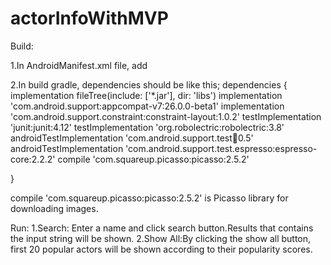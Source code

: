 # actorInfoWithMVP
Build:

1.In AndroidManifest.xml file, add <uses-permission android:name="android.permission.INTERNET" />

2.In build gradle, dependencies should be like this;
dependencies {
    implementation fileTree(include: ['*.jar'], dir: 'libs')
    implementation 'com.android.support:appcompat-v7:26.0.0-beta1'
    implementation 'com.android.support.constraint:constraint-layout:1.0.2'
    testImplementation 'junit:junit:4.12'
    testImplementation 'org.robolectric:robolectric:3.8'
    androidTestImplementation 'com.android.support.test:runner:0.5'
    androidTestImplementation 'com.android.support.test.espresso:espresso-core:2.2.2'
    compile 'com.squareup.picasso:picasso:2.5.2'
    
}

compile 'com.squareup.picasso:picasso:2.5.2' is Picasso library for downloading images.

Run:
1.Search: Enter a name and click search button.Results that contains the input string will be shown.
2.Show All:By clicking the show all button, first 20 popular actors will be shown according to their popularity scores. 

